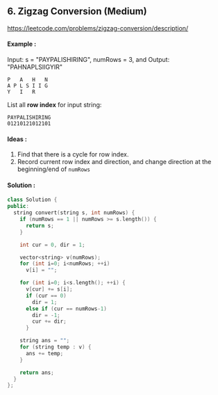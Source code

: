 ## **6. Zigzag Conversion (Medium)**


https://leetcode.com/problems/zigzag-conversion/description/


#### Example :
Input: s = "PAYPALISHIRING", numRows = 3, and Output: "PAHNAPLSIIGYIR"
```
P   A   H   N
A P L S I I G
Y   I   R
```
List all **row index** for input string:
```
PAYPALISHIRING
01210121012101
```

#### Ideas :
1. Find that there is a cycle for row index.
2. Record current row index and direction, and change direction at the beginning/end of `numRows`

#### Solution :
```C++
class Solution {
public:
  string convert(string s, int numRows) {
    if (numRows == 1 || numRows >= s.length()) {
      return s;
    }

    int cur = 0, dir = 1;

    vector<string> v(numRows);
    for (int i=0; i<numRows; ++i)
      v[i] = "";

    for (int i=0; i<s.length(); ++i) {
      v[cur] += s[i];
      if (cur == 0)
        dir = 1;
      else if (cur == numRows-1)
        dir = -1;
        cur += dir;
      }

    string ans = "";
    for (string temp : v) {
      ans += temp;
    }

    return ans;
  }
};
```